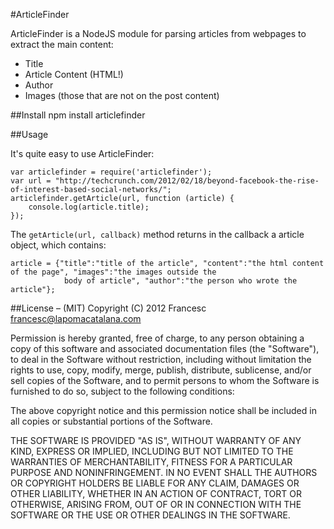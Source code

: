 #ArticleFinder

ArticleFinder is a NodeJS module for parsing articles from webpages to extract the main content:

*  Title
*  Article Content (HTML!)
*  Author
*  Images (those that are not on the post content)

##Install
    npm install articlefinder

##Usage

It's quite easy to use ArticleFinder:

    var articlefinder = require('articlefinder');
	var url = "http://techcrunch.com/2012/02/18/beyond-facebook-the-rise-of-interest-based-social-networks/";
	articlefinder.getArticle(url, function (article) {
		console.log(article.title);
	});
	
The `getArticle(url, callback)` method returns in the callback a article object, which contains:

    article = {"title":"title of the article", "content":"the html content of the page", "images":"the images outside the 
				body of article", "author":"the person who wrote the article"};
				
##License – (MIT)
Copyright (C) 2012 Francesc <francesc@lapomacatalana.com>

Permission is hereby granted, free of charge, to any person obtaining a copy of this software and associated documentation files (the "Software"), to deal in the Software without restriction, including without limitation the rights to use, copy, modify, merge, publish, distribute, sublicense, and/or sell copies of the Software, and to permit persons to whom the Software is furnished to do so, subject to the following conditions:

The above copyright notice and this permission notice shall be included in all copies or substantial portions of the Software.

THE SOFTWARE IS PROVIDED "AS IS", WITHOUT WARRANTY OF ANY KIND, EXPRESS OR IMPLIED, INCLUDING BUT NOT LIMITED TO THE WARRANTIES OF MERCHANTABILITY, FITNESS FOR A PARTICULAR PURPOSE AND NONINFRINGEMENT. IN NO EVENT SHALL THE AUTHORS OR COPYRIGHT HOLDERS BE LIABLE FOR ANY CLAIM, DAMAGES OR OTHER LIABILITY, WHETHER IN AN ACTION OF CONTRACT, TORT OR OTHERWISE, ARISING FROM, OUT OF OR IN CONNECTION WITH THE SOFTWARE OR THE USE OR OTHER DEALINGS IN THE SOFTWARE.
